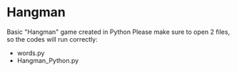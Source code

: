 # Hangman
Basic "Hangman" game created in Python
Please make sure to open 2 files, so the codes will run correctly:
- words.py
- Hangman_Python.py
